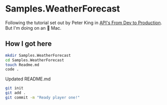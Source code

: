 # Samples.WeatherForecast

Following the tutorial set out by Peter King in [API's From Dev to Production](https://dev.to/newday-technology/api-s-from-dev-to-production-428i). But I'm doing on an 🍏 Mac.

## How I got here

```zsh
mkdir Samples.WeatherForecast
cd Samples.WeatherForecast
touch Readme.md
code .
```

Updated README.md

```zsh
git init
git add .
git commit -m "Ready player one!"
```